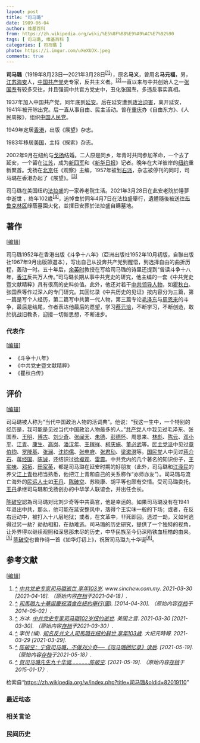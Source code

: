 ```yaml
---
layout: post
title: "司马璐"
date: 1989-06-04
author: 维基百科
from: https://zh.wikipedia.org/wiki/%E5%8F%B8%E9%A9%AC%E7%92%90
tags: [ 司马璐, 维基百科 ]
categories: [ 司马璐 ]
photo: https://i.imgur.com/uXeXUJX.jpeg
comments: true
---
```

<div class="mw-content-ltr mw-parser-output" lang="zh" dir="ltr"><style data-mw-deduplicate="TemplateStyles:r83314400">.mw-parser-output .ambox{border:1px solid #a2a9b1;border-left:10px solid #36c;background-color:#fbfbfb;box-sizing:border-box}.mw-parser-output .ambox+link+.ambox,.mw-parser-output .ambox+link+style+.ambox,.mw-parser-output .ambox+link+link+.ambox,.mw-parser-output .ambox+.mw-empty-elt+link+.ambox,.mw-parser-output .ambox+.mw-empty-elt+link+style+.ambox,.mw-parser-output .ambox+.mw-empty-elt+link+link+.ambox{margin-top:-1px}html body.mediawiki .mw-parser-output .ambox.mbox-small-left{margin:4px 1em 4px 0;overflow:hidden;width:238px;border-collapse:collapse;font-size:88%;line-height:1.25em}.mw-parser-output .ambox-speedy{border-left:10px solid #b32424;background-color:#fee7e6}.mw-parser-output .ambox-delete{border-left:10px solid #b32424}.mw-parser-output .ambox-content{border-left:10px solid #f28500}.mw-parser-output .ambox-style{border-left:10px solid #fc3}.mw-parser-output .ambox-move{border-left:10px solid #9932cc}.mw-parser-output .ambox-protection{border-left:10px solid #a2a9b1}.mw-parser-output .ambox .mbox-text{border:none;padding:0.25em 0.5em;width:100%}.mw-parser-output .ambox .mbox-image{border:none;padding:2px 0 2px 0.5em;text-align:center}.mw-parser-output .ambox .mbox-imageright{border:none;padding:2px 0.5em 2px 0;text-align:center}.mw-parser-output .ambox .mbox-empty-cell{border:none;padding:0;width:1px}.mw-parser-output .ambox .mbox-image-div{width:52px}html.client-js body.skin-minerva .mw-parser-output .mbox-text-span{margin-left:23px!important}@media(min-width:720px){.mw-parser-output .ambox{margin:0 10%}}html.skin-theme-clientpref-night .mw-parser-output .ambox{border-left-color:#36c!important}html.skin-theme-clientpref-night .mw-parser-output .ambox-speedy,html.skin-theme-clientpref-night .mw-parser-output .ambox-delete{border-left-color:#b32424!important}html.skin-theme-clientpref-night .mw-parser-output .ambox-speedy{background-color:#300!important}html.skin-theme-clientpref-night .mw-parser-output .ambox-content{border-left-color:#f28500!important}html.skin-theme-clientpref-night .mw-parser-output .ambox-style{border-left-color:#fc3!important}html.skin-theme-clientpref-night .mw-parser-output .ambox-move{border-left-color:#9932cc!important}html.skin-theme-clientpref-night .mw-parser-output .ambox-protection{border-left-color:#a2a9b1!important}@media(prefers-color-scheme:dark){html.skin-theme-clientpref-os .mw-parser-output .ambox{border-left-color:#36c!important}html.skin-theme-clientpref-os .mw-parser-output .ambox-speedy,html.skin-theme-clientpref-os .mw-parser-output .ambox-delete{border-left-color:#b32424!important}html.skin-theme-clientpref-os .mw-parser-output .ambox-speedy{background-color:#300!important}html.skin-theme-clientpref-os .mw-parser-output .ambox-content{border-left-color:#f28500!important}html.skin-theme-clientpref-os .mw-parser-output .ambox-style{border-left-color:#fc3!important}html.skin-theme-clientpref-os .mw-parser-output .ambox-move{border-left-color:#9932cc!important}html.skin-theme-clientpref-os .mw-parser-output .ambox-protection{border-left-color:#a2a9b1!important}}</style>
<p><b>司马璐</b>（1919年8月23日—2021年3月28日<sup id="cite_ref-1" class="reference"><a href="#cite_note-1">[1]</a></sup>），原名<b>马义</b>，曾用名<b>马元福</b>，男，<a href="/wiki/%E6%B1%9F%E8%8B%8F" class="mw-redirect" title="江苏">江苏</a><a href="/wiki/%E6%B5%B7%E5%AE%89" class="mw-redirect" title="海安">海安</a>人，<a href="/wiki/%E4%B8%AD%E5%9B%BD%E5%85%B1%E4%BA%A7%E5%85%9A" title="中国共产党">中国共产党</a>史专家，反共主义者。<sup id="cite_ref-2" class="reference"><a href="#cite_note-2">[2]</a></sup>一直以来与中共创始人之一<a href="/wiki/%E5%BC%A0%E5%9B%BD%E7%84%98" title="张国焘">张国焘</a>有较多交往，并且强调中共官方党史中，丑化张国焘，多违反事实真相。
</p>
<meta property="mw:PageProp/toc">
<div class="mw-heading mw-heading2"></div>
<p>1937年加入中国共产党，同年底到<a href="/wiki/%E5%BB%B6%E5%AE%89" class="mw-redirect" title="延安">延安</a>。后在延安遭到<a href="/wiki/%E6%94%BF%E6%B2%BB%E8%BF%AB%E5%AE%B3" title="政治迫害">政治迫害</a>，离开延安，1941年被开除出党。后一直从事自由、民主活动。曾在<a href="/wiki/%E9%87%8D%E5%BA%86" class="mw-redirect" title="重庆">重庆</a>办《自由东方》、《人民周报》，组织<a href="/w/index.php?title=%E4%B8%AD%E5%9B%BD%E4%BA%BA%E6%B0%91%E5%85%9A&amp;action=edit&amp;redlink=1" class="new" title="中国人民党（页面不存在）">中国人民党</a>。
</p><p>1949年定居<a href="/wiki/%E9%A6%99%E6%B8%AF" title="香港">香港</a>，出版《展望》杂志。
</p><p>1983年移居<a href="/wiki/%E7%BE%8E%E5%9B%BD" title="美国">美国</a>，主持《探索》杂志。
</p><p>2002年9月在紐約与<a href="/wiki/%E6%88%88%E6%89%AC" title="戈扬">戈扬</a>结婚。二人原是同乡，年青时共同参加革命，一个去了延安，一个留在<a href="/wiki/%E6%B1%9F%E8%8B%8F" class="mw-redirect" title="江苏">江苏</a>，成为<a href="/wiki/%E6%96%B0%E5%9B%9B%E5%86%9B" title="新四军">新四军</a>和《<a href="/wiki/%E6%96%B0%E5%8D%8E%E6%97%A5%E6%8A%A5" title="新华日报">新华日报</a>》记者。晚年在大洋彼岸的<a href="/wiki/%E7%BA%BD%E7%BA%A6" title="纽约">纽约</a>重新聚首。戈扬在<a href="/wiki/%E5%8C%97%E4%BA%AC" class="mw-redirect" title="北京">北京</a>任《观察》主编，1957年被划<a href="/wiki/%E5%8F%B3%E6%B4%BE" title="右派">右派</a>，杂志被停刊的同时，司马璐在香港办起了《展望》。<sup id="cite_ref-voa330_3-0" class="reference"><a href="#cite_note-voa330-3">[3]</a></sup>
</p><p>司马璐在美国纽约<a href="/wiki/%E6%B3%95%E6%8B%89%E7%9B%9B" title="法拉盛">法拉盛</a>的一家养老院生活。2021年3月28日在此安老院於睡夢中逝世 ，終年102歲<sup id="cite_ref-4" class="reference"><a href="#cite_note-4">[4]</a></sup>，追悼會於同年4月7日在法拉盛舉行，遺體隨後被送往<a href="/wiki/%E5%B8%83%E9%B2%81%E5%85%8B%E6%9E%97%E5%8C%BA" title="布鲁克林区">布鲁克林区</a>綠蔭墓園火化，並擇日安葬於法拉盛自購墓地。
</p>
<div class="mw-heading mw-heading2"><h2 id="著作"><span id=".E8.91.97.E4.BD.9C"></span>著作</h2><span class="mw-editsection"><span class="mw-editsection-bracket">[</span><a href="/w/index.php?title=%E5%8F%B8%E9%A9%AC%E7%92%90&amp;action=edit&amp;section=2" title="编辑章节：著作"><span>编辑</span></a><span class="mw-editsection-bracket">]</span></span></div>
<p>司马璐1952年在香港出版《斗争十八年》（亞洲出版社1952年10月初版，自聯出版社1967年9月出版節選本），写出自己从投奔共产党到醒悟，到选择自由的曲折历程，轰动一时。五十年后，<a href="/wiki/%E4%BD%99%E8%8B%B1%E6%97%B6" class="mw-redirect" title="余英时">余英时</a>教授在写给司马璐的诗里还提到“曾读斗争十八年，<a href="/wiki/%E9%A6%99%E6%B1%9F" class="mw-disambig" title="香江">香江</a>反共万人传。”司马璐长期从事中共党史的研究，他主编的一套《中共党史暨文献精粹》具有很高的史料价值。此外，他还对若干<a href="/wiki/%E5%85%9A%E5%92%8C%E5%9B%BD%E5%AE%B6%E9%A2%86%E5%AF%BC%E4%BA%BA" title="党和国家领导人">中共领导人物</a>，如<a href="/wiki/%E7%9E%BF%E7%A7%8B%E7%99%BD" title="瞿秋白">瞿秋白</a>、张国焘等作过深入的专门研究。其回忆录《中共历史的见证》按内容分为三篇，第一篇是写个人经历，第二篇写中共第一代人物，第三篇专论<a href="/wiki/%E6%AF%9B%E6%B3%BD%E4%B8%9C" title="毛泽东">毛泽东</a>与<a href="/wiki/%E5%91%A8%E6%81%A9%E6%9D%A5" title="周恩来">周恩来</a>的斗争，最后是结尾，作者表达他最后的愿望，学习<a href="/wiki/%E8%94%A1%E5%85%83%E5%9F%B9" title="蔡元培">蔡元培</a>，不断学习，不断创造，敢於挑战旧教条，迎接一切新思想，不断进步。
</p>
<div class="mw-heading mw-heading3"><h3 id="代表作"><span id=".E4.BB.A3.E8.A1.A8.E4.BD.9C"></span>代表作</h3><span class="mw-editsection"><span class="mw-editsection-bracket">[</span><a href="/w/index.php?title=%E5%8F%B8%E9%A9%AC%E7%92%90&amp;action=edit&amp;section=3" title="编辑章节：代表作"><span>编辑</span></a><span class="mw-editsection-bracket">]</span></span></div>
<ul><li>《斗争十八年》</li>
<li>《中共党史暨文献精粹》</li>
<li>《瞿秋白传》</li></ul>
<div class="mw-heading mw-heading2"><h2 id="评价"><span id=".E8.AF.84.E4.BB.B7"></span>评价</h2><span class="mw-editsection"><span class="mw-editsection-bracket">[</span><a href="/w/index.php?title=%E5%8F%B8%E9%A9%AC%E7%92%90&amp;action=edit&amp;section=4" title="编辑章节：评价"><span>编辑</span></a><span class="mw-editsection-bracket">]</span></span></div>
<p>司马璐被人称为“当代中国政治人物的活词典”。他说：“我这一生中，一个特别的经历是，我可能是见过当代中国政治人物最多的人。”<a href="/wiki/%E4%B8%AD%E5%9B%BD%E5%85%B1%E4%BA%A7%E5%85%9A" title="中国共产党">共产党</a>人中我见过毛泽东、张国焘、<a href="/wiki/%E7%8E%8B%E6%98%8E" title="王明">王明</a>、<a href="/wiki/%E5%8D%9A%E5%8F%A4" title="博古">博古</a>、<a href="/wiki/%E5%88%98%E5%B0%91%E5%A5%87" title="刘少奇">刘少奇</a>、<a href="/wiki/%E5%BC%A0%E9%97%BB%E5%A4%A9" title="张闻天">张闻天</a>、<a href="/wiki/%E6%9C%B1%E5%BE%B7" title="朱德">朱德</a>、<a href="/wiki/%E5%BD%AD%E5%BE%B7%E6%80%80" title="彭德怀">彭德怀</a>、周恩来、<a href="/wiki/%E6%9E%97%E5%BD%AA" title="林彪">林彪</a>、<a href="/wiki/%E9%99%88%E4%BA%91" title="陈云">陈云</a>、<a href="/wiki/%E9%82%93%E5%B0%8F%E5%B9%B3" title="邓小平">邓小平</a>、<a href="/wiki/%E6%B1%9F%E9%9D%92" title="江青">江青</a>、<a href="/wiki/%E5%BA%B7%E7%94%9F" title="康生">康生</a>、<a href="/wiki/%E9%AB%98%E5%B2%97" title="高岗">高岗</a>、<a href="/wiki/%E6%BD%98%E6%B1%89%E5%B9%B4" title="潘汉年">潘汉年</a>、<a href="/wiki/%E7%8E%8B%E7%A8%BC%E7%A5%A5" title="王稼祥">王稼祥</a>、<a href="/wiki/%E6%9F%AF%E5%BA%86%E6%96%BD" title="柯庆施">柯庆施</a>、<a href="/wiki/%E8%91%A3%E5%BF%85%E6%AD%A6" title="董必武">董必武</a>等。<a href="/wiki/%E6%B0%91%E4%B8%BB%E5%85%9A%E6%B4%BE" title="民主党派">民主党派</a>中见过<a href="/wiki/%E7%AB%A0%E4%BC%AF%E9%92%A7" title="章伯钧">章伯钧</a>、<a href="/wiki/%E7%BD%97%E9%9A%86%E5%9F%BA" title="罗隆基">罗隆基</a>、<a href="/wiki/%E5%BC%A0%E6%BE%9C" title="张澜">张澜</a>、<a href="/wiki/%E6%B2%88%E9%92%A7%E5%84%92" title="沈钧儒">沈钧儒</a>、<a href="/wiki/%E5%BC%A0%E7%94%B3%E5%BA%9C" title="张申府">张申府</a>、<a href="/wiki/%E5%BC%A0%E5%90%9B%E5%8A%A2" title="张君劢">张君劢</a>、<a href="/wiki/%E6%A2%81%E6%BC%B1%E6%BA%9F" title="梁漱溟">梁漱溟</a>等。<a href="/wiki/%E4%B8%AD%E5%9B%BD%E5%9B%BD%E6%B0%91%E5%85%9A" class="mw-redirect" title="中国国民党">国民党</a>人中见过<a href="/wiki/%E8%92%8B%E4%BB%8B%E7%9F%B3" class="mw-redirect" title="蒋介石">蒋介石</a>、<a href="/wiki/%E8%92%8B%E7%BB%8F%E5%9B%BD" class="mw-redirect" title="蒋经国">蒋经国</a>、<a href="/wiki/%E9%99%88%E8%AF%9A" class="mw-redirect" title="陈诚">陈诚</a>，还结识过<a href="/wiki/%E5%BE%90%E5%A4%8D%E8%A7%82" title="徐复观">徐複观</a>、<a href="/wiki/%E9%9B%B7%E9%9C%87_(%E4%B8%AD%E5%8D%8E%E6%B0%91%E5%9B%BD%E6%94%BF%E6%B2%BB%E4%BA%BA%E7%89%A9)" title="雷震 (中华民国政治人物)">雷震</a>。中共党内的几个著名的知识份子，<a href="/wiki/%E7%8E%8B%E5%AE%9E%E5%91%B3" title="王实味">王实味</a>、<a href="/wiki/%E9%82%93%E6%8B%93" title="邓拓">邓拓</a>、<a href="/wiki/%E7%94%B0%E5%AE%B6%E8%8B%B1" title="田家英">田家英</a>，都是司马璐在延安时期的好朋友（此外，司马璐和<a href="/wiki/%E6%B1%9F%E6%B3%BD%E6%B0%91" title="江泽民">江泽民</a>的养父<a href="/wiki/%E6%B1%9F%E4%B8%8A%E9%9D%92" title="江上青">江上青</a>也相当熟悉，他把江上青和自己的关系称作“亦师亦友”）。司马璐与流亡海外的<a href="/wiki/%E6%B0%91%E9%81%8B%E4%BA%BA%E5%A3%AB" class="mw-redirect mw-disambig" title="民運人士">民运人士</a>如<a href="/wiki/%E7%8E%8B%E4%B8%B9" title="王丹">王丹</a>、<a href="/wiki/%E9%99%88%E7%A0%B4%E7%A9%BA" title="陈破空">陈破空</a>、苏晓康、胡平等也颇有交情。受司马璐委托，<a href="/wiki/%E7%8E%8B%E4%B8%B9" title="王丹">王丹</a>承继司马璐和戈扬创办的中华学人联谊会，并出任会长。
</p><p><a href="/wiki/%E9%99%88%E7%A0%B4%E7%A9%BA" title="陈破空">陈破空</a>認為司马璐对比刘少奇等中共高官，他是幸运的。如果司马璐没有在1941年退出中共，那么，他可能在延安整风中，落得个王实味一般的下场；或者，在反右运动中，被打入十八层地狱；或者，在文革中，非死即囚。逃过一劫，又如何逃得过另一劫？劫劫相扣，在劫难逃。司马璐的历史研究，提供了一个独特的视角，让外界得以继续观照和深思那未尽的历史，中华民族至今仍深陷铁血桎梏的由来。<sup id="cite_ref-5" class="reference"><a href="#cite_note-5">[5]</a></sup>
<a href="/wiki/%E9%99%88%E7%A0%B4%E7%A9%BA" title="陈破空">陈破空</a>也曾作诗一首《如华灯初上》，祝贺司马璐九十华诞<sup id="cite_ref-6" class="reference"><a href="#cite_note-6">[6]</a></sup>。
</p>
<div class="mw-heading mw-heading2"><h2 id="参考文献"><span id=".E5.8F.82.E8.80.83.E6.96.87.E7.8C.AE"></span>参考文献</h2><span class="mw-editsection"><span class="mw-editsection-bracket">[</span><a href="/w/index.php?title=%E5%8F%B8%E9%A9%AC%E7%92%90&amp;action=edit&amp;section=5" title="编辑章节：参考文献"><span>编辑</span></a><span class="mw-editsection-bracket">]</span></span></div>
<div class="reflist" style="list-style-type: decimal;">
<ol class="references">
<li id="cite_note-1"><span class="mw-cite-backlink"><b><a href="#cite_ref-1">^</a></b></span> <span class="reference-text"><cite class="citation web"><a rel="nofollow" class="external text" href="https://www.sinchew.com.my/content/content_2451468.html">中共党史专家司马璐逝世 享年103岁</a>. www.sinchew.com.my. 2021-03-30 <span class="reference-accessdate"> [<span class="nowrap">2021-04-16</span>]</span>. （原始内容<a rel="nofollow" class="external text" href="https://web.archive.org/web/20210418190858/https://www.sinchew.com.my/content/content_2451468.html">存档</a>于2021-04-18）.</cite><span title="ctx_ver=Z39.88-2004&amp;rfr_id=info%3Asid%2Fzh.wikipedia.org%3A%E5%8F%B8%E9%A9%AC%E7%92%90&amp;rft.atitle=%E4%B8%AD%E5%85%B1%E5%85%9A%E5%8F%B2%E4%B8%93%E5%AE%B6%E5%8F%B8%E9%A9%AC%E7%92%90%E9%80%9D%E4%B8%96+%E4%BA%AB%E5%B9%B4103%E5%B2%81&amp;rft.date=2021-03-30&amp;rft.genre=unknown&amp;rft.jtitle=www.sinchew.com.my&amp;rft_id=https%3A%2F%2Fwww.sinchew.com.my%2Fcontent%2Fcontent_2451468.html&amp;rft_val_fmt=info%3Aofi%2Ffmt%3Akev%3Amtx%3Ajournal" class="Z3988"><span style="display:none;">&nbsp;</span></span></span>
</li>
<li id="cite_note-2"><span class="mw-cite-backlink"><b><a href="#cite_ref-2">^</a></b></span> <span class="reference-text"><cite class="citation web"><a rel="nofollow" class="external text" href="http://www.canyu.org/n8930c6.aspx">司馬璐九十華誕慶祝酒會在紐約舉行(圖)</a>.  <span class="reference-accessdate"> [<span class="nowrap">2014-04-30</span>]</span>. （原始内容<a rel="nofollow" class="external text" href="https://web.archive.org/web/20140502032521/http://www.canyu.org/n8930c6.aspx">存档</a>于2014-05-02）.</cite><span title="ctx_ver=Z39.88-2004&amp;rfr_id=info%3Asid%2Fzh.wikipedia.org%3A%E5%8F%B8%E9%A9%AC%E7%92%90&amp;rft.btitle=%E5%8F%B8%E9%A6%AC%E7%92%90%E4%B9%9D%E5%8D%81%E8%8F%AF%E8%AA%95%E6%85%B6%E7%A5%9D%E9%85%92%E6%9C%83%E5%9C%A8%E7%B4%90%E7%B4%84%E8%88%89%E8%A1%8C%28%E5%9C%96%29&amp;rft.genre=unknown&amp;rft_id=http%3A%2F%2Fwww.canyu.org%2Fn8930c6.aspx&amp;rft_val_fmt=info%3Aofi%2Ffmt%3Akev%3Amtx%3Abook" class="Z3988"><span style="display:none;">&nbsp;</span></span></span>
</li>
<li id="cite_note-voa330-3"><span class="mw-cite-backlink"><b><a href="#cite_ref-voa330_3-0">^</a></b></span> <span class="reference-text"><cite class="citation news">方冰. <a rel="nofollow" class="external text" href="https://www.voachinese.com/a/Sima-Lu-expert-ccp-history-passed-away-102/5832909.html">中共党史专家司马璐102岁纽约逝世</a>. 美国之音. 2021-03-30 <span class="reference-accessdate"> [<span class="nowrap">2021-03-30</span>]</span>. （原始内容<a rel="nofollow" class="external text" href="https://web.archive.org/web/20210330163554/https://www.voachinese.com/a/Sima-Lu-expert-ccp-history-passed-away-102/5832909.html">存档</a>于2021-03-30）.</cite><span title="ctx_ver=Z39.88-2004&amp;rfr_id=info%3Asid%2Fzh.wikipedia.org%3A%E5%8F%B8%E9%A9%AC%E7%92%90&amp;rft.atitle=%E4%B8%AD%E5%85%B1%E5%85%9A%E5%8F%B2%E4%B8%93%E5%AE%B6%E5%8F%B8%E9%A9%AC%E7%92%90102%E5%B2%81%E7%BA%BD%E7%BA%A6%E9%80%9D%E4%B8%96&amp;rft.au=%E6%96%B9%E5%86%B0&amp;rft.date=2021-03-30&amp;rft.genre=article&amp;rft_id=https%3A%2F%2Fwww.voachinese.com%2Fa%2FSima-Lu-expert-ccp-history-passed-away-102%2F5832909.html&amp;rft_val_fmt=info%3Aofi%2Ffmt%3Akev%3Amtx%3Ajournal" class="Z3988"><span style="display:none;">&nbsp;</span></span></span>
</li>
<li id="cite_note-4"><span class="mw-cite-backlink"><b><a href="#cite_ref-4">^</a></b></span> <span class="reference-text"><cite class="citation web">李悅 (编). <a rel="nofollow" class="external text" href="https://www.epochtimes.com/b5/21/3/29/n12841713.htm">知名反共文人司馬璐在紐約辭世 享年103歲</a>. 大紀元時報. 2021-03-29 <span class="reference-accessdate"> [<span class="nowrap">2021-03-29</span>]</span>.</cite><span title="ctx_ver=Z39.88-2004&amp;rfr_id=info%3Asid%2Fzh.wikipedia.org%3A%E5%8F%B8%E9%A9%AC%E7%92%90&amp;rft.au=%E6%9D%8E%E6%82%85&amp;rft.btitle=%E7%9F%A5%E5%90%8D%E5%8F%8D%E5%85%B1%E6%96%87%E4%BA%BA%E5%8F%B8%E9%A6%AC%E7%92%90%E5%9C%A8%E7%B4%90%E7%B4%84%E8%BE%AD%E4%B8%96+%E4%BA%AB%E5%B9%B4103%E6%AD%B2&amp;rft.date=2021-03-29&amp;rft.genre=unknown&amp;rft.pub=%E5%A4%A7%E7%B4%80%E5%85%83%E6%99%82%E5%A0%B1&amp;rft_id=https%3A%2F%2Fwww.epochtimes.com%2Fb5%2F21%2F3%2F29%2Fn12841713.htm&amp;rft_val_fmt=info%3Aofi%2Ffmt%3Akev%3Amtx%3Abook" class="Z3988"><span style="display:none;">&nbsp;</span></span></span>
</li>
<li id="cite_note-5"><span class="mw-cite-backlink"><b><a href="#cite_ref-5">^</a></b></span> <span class="reference-text"><cite class="citation web"><a rel="nofollow" class="external text" href="https://www.epochtimes.com/gb/5/1/27/n795578.htm">陈破空：宁做司马璐，不做刘少奇──《司马璐回忆录》读后</a>.  <span class="reference-accessdate"> [<span class="nowrap">2021-05-19</span>]</span>. （原始内容<a rel="nofollow" class="external text" href="https://web.archive.org/web/20210518143723/https://www.epochtimes.com/gb/5/1/27/n795578.htm">存档</a>于2021-05-18）.</cite><span title="ctx_ver=Z39.88-2004&amp;rfr_id=info%3Asid%2Fzh.wikipedia.org%3A%E5%8F%B8%E9%A9%AC%E7%92%90&amp;rft.btitle=%E9%99%88%E7%A0%B4%E7%A9%BA%EF%BC%9A%E5%AE%81%E5%81%9A%E5%8F%B8%E9%A9%AC%E7%92%90%EF%BC%8C%E4%B8%8D%E5%81%9A%E5%88%98%E5%B0%91%E5%A5%87%E2%94%80%E2%94%80%E3%80%8A%E5%8F%B8%E9%A9%AC%E7%92%90%E5%9B%9E%E5%BF%86%E5%BD%95%E3%80%8B%E8%AF%BB%E5%90%8E&amp;rft.genre=unknown&amp;rft_id=https%3A%2F%2Fwww.epochtimes.com%2Fgb%2F5%2F1%2F27%2Fn795578.htm&amp;rft_val_fmt=info%3Aofi%2Ffmt%3Akev%3Amtx%3Abook" class="Z3988"><span style="display:none;">&nbsp;</span></span></span>
</li>
<li id="cite_note-6"><span class="mw-cite-backlink"><b><a href="#cite_ref-6">^</a></b></span> <span class="reference-text"><cite class="citation web"><a rel="nofollow" class="external text" href="http://beijingspring.com/bj2/2009/400/2009930142219.htm">贺司马璐先生九十华诞............陈破空</a>.  <span class="reference-accessdate"> [<span class="nowrap">2021-05-19</span>]</span>. （原始内容<a rel="nofollow" class="external text" href="https://web.archive.org/web/20150117080724/http://beijingspring.com/bj2/2009/400/2009930142219.htm">存档</a>于2015-01-17）.</cite><span title="ctx_ver=Z39.88-2004&amp;rfr_id=info%3Asid%2Fzh.wikipedia.org%3A%E5%8F%B8%E9%A9%AC%E7%92%90&amp;rft.btitle=%E8%B4%BA%E5%8F%B8%E9%A9%AC%E7%92%90%E5%85%88%E7%94%9F%E4%B9%9D%E5%8D%81%E5%8D%8E%E8%AF%9E............%E9%99%88%E7%A0%B4%E7%A9%BA&amp;rft.genre=unknown&amp;rft_id=http%3A%2F%2Fbeijingspring.com%2Fbj2%2F2009%2F400%2F2009930142219.htm&amp;rft_val_fmt=info%3Aofi%2Ffmt%3Akev%3Amtx%3Abook" class="Z3988"><span style="display:none;">&nbsp;</span></span></span>
</li>
</ol></div>
<!-- 
NewPP limit report
Parsed by mw‐web.codfw.main‐6f4d649c4d‐744v9
Cached time: 20240716151809
Cache expiry: 2592000
Reduced expiry: false
Complications: [show‐toc]
CPU time usage: 0.214 seconds
Real time usage: 0.285 seconds
Preprocessor visited node count: 2229/1000000
Post‐expand include size: 37920/2097152 bytes
Template argument size: 9118/2097152 bytes
Highest expansion depth: 16/100
Expensive parser function count: 2/500
Unstrip recursion depth: 0/20
Unstrip post‐expand size: 16930/5000000 bytes
Lua time usage: 0.074/10.000 seconds
Lua memory usage: 3365549/52428800 bytes
Number of Wikibase entities loaded: 1/400
-->
<!--
Transclusion expansion time report (%,ms,calls,template)
100.00%  219.939      1 -total
 46.92%  103.186      1 Template:Multiple_issues
 36.75%   80.837      3 Template:Ambox
 32.06%   70.523      1 Template:POV
 27.54%   60.564      1 Template:Reflist
 22.17%   48.768      5 Template:Cite_web
 17.02%   37.423      1 Template:Authority_control
  5.12%   11.250      1 Template:Bd
  4.93%   10.837      1 Template:Main_Other
  3.86%    8.496      1 Template:IfPNS
-->

<!-- Saved in parser cache with key zhwiki:pcache:idhash:958264-0!canonical!zh and timestamp 20240716151809 and revision id 82019110. Rendering was triggered because: page-view
 -->
</div><!--esi <esi:include src="/esitest-fa8a495983347898/content" /> --><noscript><img src="https://login.wikimedia.org/wiki/Special:CentralAutoLogin/start?type=1x1" alt="" width="1" height="1" style="border: none; position: absolute;"></noscript>
<div class="printfooter" data-nosnippet="">检索自“<a dir="ltr" href="https://zh.wikipedia.org/w/index.php?title=司马璐&amp;oldid=82019110">https://zh.wikipedia.org/w/index.php?title=司马璐&amp;oldid=82019110</a>”</div><div id="recent-news"><h3>最近动态</h3><ul></ul></div><div id="open-opinion"><h3>相关言论</h3><ul></ul></div><div id="mjls-record"><h3>民间历史</h3><ul></ul></div>